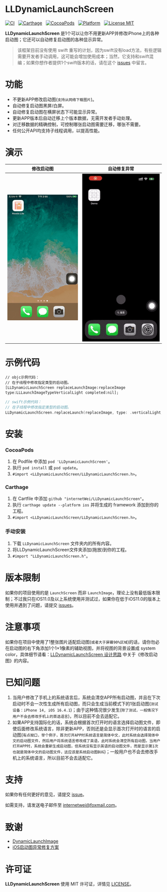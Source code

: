 LLDynamicLaunchScreen
==============
[![CI](https://github.com/internetWei/LLDynamicLaunchScreen/workflows/LLDynamicLaunchScreen%20CI/badge.svg)](https://github.com/internetWei/LLDynamicLaunchScreen/actions)&nbsp;&nbsp; [![Carthage](https://img.shields.io/badge/Carthage-compatible-brightgreen)](https://github.com/Carthage/Carthage)&nbsp; &nbsp;[![CocoaPods](https://img.shields.io/badge/pod-1.0.4-blue)](http://cocoapods.org/pods/LLDynamicLaunchScreen)&nbsp;&nbsp; [![Platform](https://img.shields.io/badge/platform-iOS-blue)](https://www.apple.com/nl/ios)&nbsp;&nbsp; [![License MIT](https://img.shields.io/badge/license-MIT-brightgreen.svg?style=flat)](https://github.com/internetWei/LLDynamicLaunchScreen/blob/master/LICENSE)

__LLDynamicLaunchScreen__ 是1个可以让你不用更新APP并修改iPhone上的各种启动图；它还可以自动修复启动图的各种显示异常。

> 该框架目前没有使用 swift 重写的计划，因为swift没有load方法，有些逻辑需要开发者手动调用，这可能会增加使用成本；当然，它支持和swift混编；如果你想作者提供1个swift版本的话，请在这个 [issues](https://github.com/internetWei/LLDynamicLaunchScreen/issues/18) 中留言。

功能
==============

- 不更新APP修改启动图(`支持从网络下载图片`)。
- 自动修复启动图黑屏/白屏。
- 自动修复启动图在横屏状态下可能显示异常。
- 更新APP版本后自动迁移上个版本数据，无需开发者手动处理。
- 对迁移数据的精确控制，可控制哪张启动图需要迁移，哪张不需要。
- 任何公开API均支持子线程调用，以提高性能。

演示
==============
| 修改启动图  | 自动修复异常 |
| :-------------: | :-------------: |
| ![demo1](Resources/demo1.gif)  | ![demo2](Resources/demo2.gif)  |

示例代码
==============
```objc
// objc示例代码：
// 在子线程中修改指定类型的启动图。
[LLDynamicLaunchScreen replaceLaunchImage:replaceImage type:LLLaunchImageTypeVerticalLight completed:nil];
```

```swift
// swift示例代码：
// 在子线程中修改指定类型的启动图。
LLDynamicLaunchScreen.replaceLaunch(replaceImage, type: .verticalLight, completed: nil)
```

安装
==============

### CocoaPods
1. 在 Podfile 中添加 `pod 'LLDynamicLaunchScreen'`。
2. 执行 `pod install` 或 `pod update`。
3. `#import <LLDynamicLaunchScreen/LLDynamicLaunchScreen.h>`。

### Carthage
1. 在 Cartfile 中添加 `github "internetWei/LLDynamicLaunchScreen"`。
2. 执行 `carthage update --platform ios` 并将生成的 framework 添加到你的工程。
3. `#import <LLDynamicLaunchScreen/LLDynamicLaunchScreen.h>`。

### 手动安装
1. 下载 `LLDynamicLaunchScreen` 文件夹内的所有内容。
2. 将LLDynamicLaunchScreen文件夹添加(拖放)到你的工程。
3. `#import "LLDynamicLaunchScreen.h"`。

版本限制
==============

如果你的项目使用的是 `LaunchScreen` 而非 `LaunchImage`，理论上没有最低版本限制；不过我只在iOS11.0及以上系统使用并测试过，如果你在低于iOS11.0的版本上使用并遇到了问题，请提交 [issues](https://github.com/internetWei/LLDynamicLaunchScreen/issues/new)。

注意事项
==============

如果你在项目中使用了1整张图片适配启动图(`或者大于屏幕90%区域`)的话，请你勿必在启动图的右下角添加1个1×1像素的辅助视图，并将视图的背景设置成 system color，具体细节请看：[LLDynamicLaunchScreen 设计思路](https://juejin.cn/post/6913163202851241998) 中关于《修改启动图》的内容。

已知问题
==============

1. 当用户修改了手机上的系统语言后，系统会清空APP所有启动图，并且在下次启动时不会一次性生成所有启动图，而只会生成当前模式下的1张启动图(`测试设备：iPhone 14, iOS 16.4.1`)；由于这种情况很少发生(`除了测试，一般情况下用户不会去修改手机上的首选语言`)，所以目前不会去适配它。
2. 如果APP支持国际化的话，系统会根据首次打开时的语言选择启动图文件，即使后面修改系统语言，除非更新APP，否则还是会显示首次打开时的语言的启动图(`有点拗口，举个例子，首次打开APP时系统语言是简体中文，此时系统会选择简体中文的启动图文件，然后用户将系统语言修改成了英语，此时系统会清空所有启动图，当用户打开APP时，系统会重新生成启动图，但系统没有显示英语的启动图文件，而是显示第1次也就是简体中文的启动图文件，这应该是系统启动图BUG`)；一般用户也不会去修改手机上的系统语言，所以目前不会去适配它。

支持
==============

如果你有任何更好的意见，请提交 [issue](https://github.com/internetWei/LLDynamicLaunchScreen/issues/new)。

如需支持，请发送电子邮件至 [internetwei@foxmail.com](internetwei@foxmail.com)。

致谢
==============

* [DynamicLaunchImage](https://github.com/iversonxh/DynamicLaunchImage)
* [iOS启动图异常修复方案](https://mp.weixin.qq.com/s/giXmBAC0ft-kRB3BloawzA)

许可证
==============

__LLDynamicLaunchScreen__ 使用 MIT 许可证，详情见 [LICENSE](https://raw.githubusercontent.com/internetWei/LLDynamicLaunchScreen/master/LICENSE)。